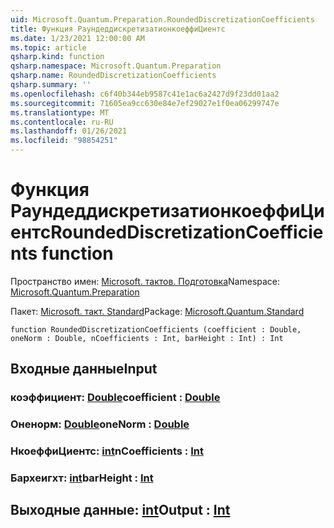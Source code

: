 ```yaml
---
uid: Microsoft.Quantum.Preparation.RoundedDiscretizationCoefficients
title: Функция РаундеддискретизатионкоеффиЦиентс
ms.date: 1/23/2021 12:00:00 AM
ms.topic: article
qsharp.kind: function
qsharp.namespace: Microsoft.Quantum.Preparation
qsharp.name: RoundedDiscretizationCoefficients
qsharp.summary: ''
ms.openlocfilehash: c6f40b344eb9587c41e1ac6a2427d9f23dd01aa2
ms.sourcegitcommit: 71605ea9cc630e84e7ef29027e1f0ea06299747e
ms.translationtype: MT
ms.contentlocale: ru-RU
ms.lasthandoff: 01/26/2021
ms.locfileid: "98854251"
---
```

# <a name="roundeddiscretizationcoefficients-function"></a><span data-ttu-id="3ba67-102">Функция РаундеддискретизатионкоеффиЦиентс</span><span class="sxs-lookup"><span data-stu-id="3ba67-102">RoundedDiscretizationCoefficients function</span></span>

<span data-ttu-id="3ba67-103">Пространство имен: [Microsoft. тактов. Подготовка](xref:Microsoft.Quantum.Preparation)</span><span class="sxs-lookup"><span data-stu-id="3ba67-103">Namespace: [Microsoft.Quantum.Preparation](xref:Microsoft.Quantum.Preparation)</span></span>

<span data-ttu-id="3ba67-104">Пакет: [Microsoft. такт. Standard](https://nuget.org/packages/Microsoft.Quantum.Standard)</span><span class="sxs-lookup"><span data-stu-id="3ba67-104">Package: [Microsoft.Quantum.Standard](https://nuget.org/packages/Microsoft.Quantum.Standard)</span></span>




```qsharp
function RoundedDiscretizationCoefficients (coefficient : Double, oneNorm : Double, nCoefficients : Int, barHeight : Int) : Int
```


## <a name="input"></a><span data-ttu-id="3ba67-105">Входные данные</span><span class="sxs-lookup"><span data-stu-id="3ba67-105">Input</span></span>

### <a name="coefficient--double"></a><span data-ttu-id="3ba67-106">коэффициент: [Double](xref:microsoft.quantum.lang-ref.double)</span><span class="sxs-lookup"><span data-stu-id="3ba67-106">coefficient : [Double](xref:microsoft.quantum.lang-ref.double)</span></span>




### <a name="onenorm--double"></a><span data-ttu-id="3ba67-107">Оненорм: [Double](xref:microsoft.quantum.lang-ref.double)</span><span class="sxs-lookup"><span data-stu-id="3ba67-107">oneNorm : [Double](xref:microsoft.quantum.lang-ref.double)</span></span>




### <a name="ncoefficients--int"></a><span data-ttu-id="3ba67-108">НкоеффиЦиентс: [int](xref:microsoft.quantum.lang-ref.int)</span><span class="sxs-lookup"><span data-stu-id="3ba67-108">nCoefficients : [Int](xref:microsoft.quantum.lang-ref.int)</span></span>




### <a name="barheight--int"></a><span data-ttu-id="3ba67-109">Бархеигхт: [int](xref:microsoft.quantum.lang-ref.int)</span><span class="sxs-lookup"><span data-stu-id="3ba67-109">barHeight : [Int](xref:microsoft.quantum.lang-ref.int)</span></span>





## <a name="output--int"></a><span data-ttu-id="3ba67-110">Выходные данные: [int](xref:microsoft.quantum.lang-ref.int)</span><span class="sxs-lookup"><span data-stu-id="3ba67-110">Output : [Int](xref:microsoft.quantum.lang-ref.int)</span></span>

